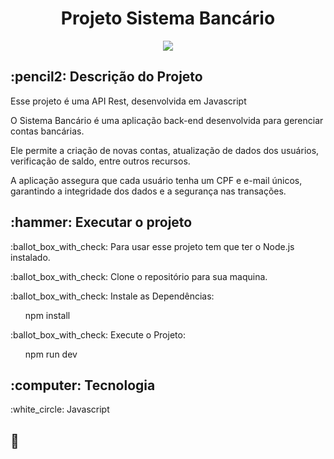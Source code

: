<h1 align="center">Projeto Sistema Bancário</h1>
<p align="center">
<img src="https://img.shields.io/badge/STATUS-FINISHED-green"/>
</p>

<h2>:pencil2: Descrição do Projeto</h2>
<p>Esse projeto é uma API Rest, desenvolvida em Javascript</p>
<p>O Sistema Bancário é uma aplicação back-end desenvolvida para gerenciar contas bancárias.</p> 
<p> Ele permite a criação de novas contas, atualização de dados dos usuários, verificação de saldo, entre outros recursos.</p>
<p>A aplicação assegura que cada usuário tenha um CPF e e-mail únicos, garantindo a integridade dos dados e a segurança nas transações.</p>

<h2>:hammer: Executar o projeto</h2>
<p>:ballot_box_with_check: Para usar esse projeto tem que ter o Node.js instalado.</p>
<p>:ballot_box_with_check: Clone o repositório para sua maquina.</p>
<p>:ballot_box_with_check: Instale as Dependências:</p>
<ul>npm install</ul>
<p>:ballot_box_with_check: Execute o Projeto:</p>
<ul>npm run dev</ul>

<h2>:computer: Tecnologia </h2>
<p>:white_circle: Javascript</p>

<h2>📸</h2>
